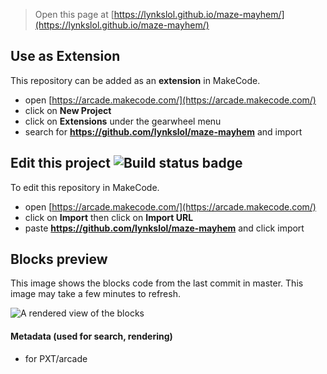  


> Open this page at [https://lynkslol.github.io/maze-mayhem/](https://lynkslol.github.io/maze-mayhem/)

## Use as Extension

This repository can be added as an **extension** in MakeCode.

* open [https://arcade.makecode.com/](https://arcade.makecode.com/)
* click on **New Project**
* click on **Extensions** under the gearwheel menu
* search for **https://github.com/lynkslol/maze-mayhem** and import

## Edit this project ![Build status badge](https://github.com/lynkslol/maze-mayhem/workflows/MakeCode/badge.svg)

To edit this repository in MakeCode.

* open [https://arcade.makecode.com/](https://arcade.makecode.com/)
* click on **Import** then click on **Import URL**
* paste **https://github.com/lynkslol/maze-mayhem** and click import

## Blocks preview

This image shows the blocks code from the last commit in master.
This image may take a few minutes to refresh.

![A rendered view of the blocks](https://github.com/lynkslol/maze-mayhem/raw/master/.github/makecode/blocks.png)

#### Metadata (used for search, rendering)

* for PXT/arcade
<script src="https://makecode.com/gh-pages-embed.js"></script><script>makeCodeRender("{{ site.makecode.home_url }}", "{{ site.github.owner_name }}/{{ site.github.repository_name }}");</script>

